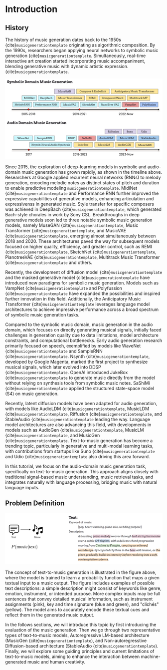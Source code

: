 # Introduction


## History

The history of music generation dates back to the 1950s {cite}`musicgenerationtemplate` originating as algorithmic composition. By the 1990s, researchers began applying neural networks to symbolic music generation {cite}`musicgenerationtemplate`. Simultaneously, real-time interactive art creation started incorporating music accompaniment, blending generative music with dynamic artistic expression. {cite}`musicgenerationtemplate`. 

![music_generation_timeline](../img/generation/timeline.PNG)

Since 2015, the exploration of deep-learning models in symbolic and audio-domain music generation has grown rapidly, as shown in the timeline above. 
Researchers at Google applied recurrent neural networks (RNNs) to melody generation, encoding melodic notes as distinct states of pitch and duration to enable predictive modeling `musicgenerationtemplate`.
MidiNet {cite}`musicgenerationtemplate` and Performance RNN further improved the expressive capabilities of generative models, enhancing articulation and expressivenss in generated music. 
Style transfer for specific composers was achieved in DeepBach {cite}`musicgenerationtemplate`, which generated Bach-style chorales in work by Sony CSL.
Breakthroughs in deep generative models soon led to three notable symbolic music generation models, namely MuseGAN {cite}`musicgenerationtemplate`, Music Transformer {cite}`musicgenerationtemplate`, and MusicVAE {cite}`musicgenerationtemplate`, emerging almost simultaneously between 2018 and 2020. 
These architectures paved the way for subsequent models focused on higher quality, efficiency, and greater control, such as REMI {cite}`musicgenerationtemplate`, SketchNet {cite}`musicgenerationtemplate`, PianotreeVAE {cite}`musicgenerationtemplate`, Multitrack Music Transformer {cite}`musicgenerationtemplate` and others.

Recently, the development of diffusion model {cite}`musicgenerationtemplate` and the masked generative model {cite}`musicgenerationtemplate` have introduced new paradigms for symbolic music generation. Models such as VampNet {cite}`musicgenerationtemplate` and Polyfussion {cite}`musicgenerationtemplate` have expanded the possibilities and inspired further innovation in this field. Additionally, the Anticipatory Music Transformer {cite}`musicgenerationtemplate` leverages language model architectures to achieve impressive performance across a broad spectrum of symbolic music generation tasks.

Compared to the symbolic music domain, music generation in the audio domain, which focuses on directly generating musical signals, initially faced challenges in generation quality due to data limitations, model architecture constraints, and computational bottlenecks. 
Early audio generation research primarily focused on speech, exemplified by models like WaveNet {cite}`musicgenerationtemplate` and SampleRNN {cite}`musicgenerationtemplate`. Nsynth {cite}`musicgenerationtemplate`, developed by Google Magenta, marked the first project to synthesize musical signals, which later evolved into DDSP {cite}`musicgenerationtemplate`. OpenAI introduced JukeBox {cite}`musicgenerationtemplate` to generate music directly from the model without relying on synthesis tools from symbolic music notes. SaShiMi {cite}`musicgenerationtemplate` applied the structured state-space model (S4) on music generation.

Recently, latent diffusion models have been adapted for audio generation, with models like AudioLDM {cite}`musicgenerationtemplate`, MusicLDM {cite}`musicgenerationtemplate`, Riffusion {cite}`musicgenerationtemplate`, and StableAudio {cite}`musicgenerationtemplate` leading the way. Language model architectures are also advancing this field, with developments in models such as AudioGen {cite}`musicgenerationtemplate`, MusicLM {cite}`musicgenerationtemplate`, and MusicGen {cite}`musicgenerationtemplate`. Text-to-music generation has become a trending topic, particularly in generative and multi-modal learning tasks, with contributions from startups like Suno {cite}`musicgenerationtemplate` and Udio {cite}`musicgenerationtemplate` also driving this area forward.

In this tutorial, we focus on the audio-domain music generation task, specifically on text-to-music generation. This approach aligns closely with traditional signal-based music understanding, music retrieval tasks, and integrates naturally with language processing, bridging music with natural language inputs.

## Problem Definition

![music_generation_definition](../img/generation/definition.PNG)

The concept of text-to-music generation is illustrated in the figure above, where the model is trained to learn a probability function that maps a given textual input to a music output. The figure includes examples of possible text descriptions: a simple description might consist of keywords like genre, emotion, instrument, or intended purpose. More complex inputs may be full sentences that convey detailed musical information, such as instrument assignments (pink), key and time signature (blue and green), and "clichés" (yellow). The model aims to accurately encode these textual cues and reflect them in the generated music output.


In the follows sections, we will introduce this topic by first introducing the evaluation of the music generation. Then we go through two representative types of text-to-music models, Autoregressive LM-based architecture (MusicGen {cite}`musicgenerationtemplate`), and Non-autoregresstive Diffusion-based architecture (StableAudio {cite}`musicgenerationtemplate`). Finally, we will explore some guiding principles and current limitations of text-to-music models, aiming to enhance the interaction between machine-generated music and human creativity.